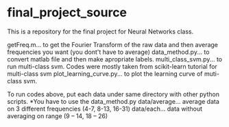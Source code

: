 # final_project_source

This is a repository for the final project for Neural Networks class.

getFreq.m... to get the Fourier Transform of the raw data and then average frequencies you want (you dont't have to average)
data_method.py... to convert matlab file and then make apropriate labels. 
multi_class_svm.py... to run multi-class svm. Codes were mostly taken from scikit-learn tutorial for multi-class svm
plot_learning_curve.py... to plot the learning curve of muti-class svm. 

To run codes above, put each data under same directory with other python scripts.
*You have to use the data_method.py 
data/average...  average data on 3 different frequencies (4-7, 8-13, 16-31)
data/each...  data without averaging on range (9 – 14, 18 – 26)
